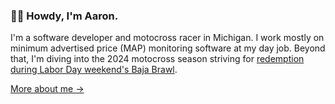 ### 👋🏻 Howdy, I'm Aaron.

I'm a software developer and motocross racer in Michigan. I work mostly on minimum advertised price (MAP) monitoring software at my day job. Beyond that, I'm diving into the 2024 motocross season striving for [redemption during Labor Day weekend's Baja Brawl](https://www.youtube.com/watch?v=bX5NcJnT1H8).

[More about me &rarr;](https://aarondurant.com/about/) <br />
